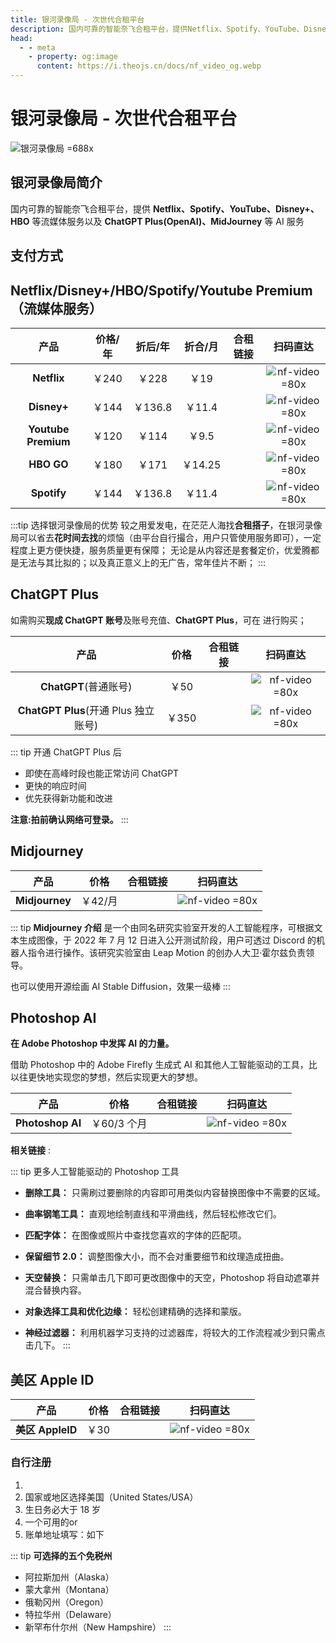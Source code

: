 ```yaml
---
title: 银河录像局 - 次世代合租平台
description: 国内可靠的智能奈飞合租平台，提供Netflix、Spotify、YouTube、Disney+、HBO等流媒体账号合租服务，同时支持ChatGPT Plus（OpenAI）、MidJourney等AI服务，满足多样需求，安全稳定。
head:
  - - meta
    - property: og:image
      content: https://i.theojs.cn/docs/nf_video_og.webp
---
```


# 银河录像局 - 次世代合租平台

![银河录像局 =688x](https://i.theojs.cn/docs/nf_video_og.webp '国内可靠的智能奈飞合租平台')

## 银河录像局简介

国内可靠的智能奈飞合租平台，提供 **Netflix、Spotify、YouTube、Disney+、HBO** 等流媒体服务以及 **ChatGPT Plus(OpenAI)、MidJourney** 等 AI 服务

## 支付方式

<Pill :icon="{ icon: 'bi:alipay', color: '#1677ff' }" name="支付宝" /><Pill icon="logos:paypal" name="PayPal" />

## Netflix/Disney+/HBO/Spotify/Youtube Premium（流媒体服务）<Copy type="tip" label="点击复制优惠码: Theo" text="Theo" bold />

|        产品         | 价格/年 | 折后/年 | 折合/月 |                                                   合租链接                                                    |                         扫码直达                         |
| :-----------------: | :-----: | :-----: | :-----: | :-----------------------------------------------------------------------------------------------------------: | :------------------------------------------------------: |
|     **Netflix**     |  ￥240  |  ￥228  |  ￥19   | <Pill icon="mdi:arrow-right-circle" name="立即购买" link="https://itheo.top/yh" rel="sponsored noreferrer" /> | ![nf-video =80x](https://i.theojs.cn/docs/nf-video.webp) |
|     **Disney+**     |  ￥144  | ￥136.8 | ￥11.4  | <Pill icon="mdi:arrow-right-circle" name="立即购买" link="https://itheo.top/yh" rel="sponsored noreferrer" /> | ![nf-video =80x](https://i.theojs.cn/docs/nf-video.webp) |
| **Youtube Premium** |  ￥120  |  ￥114  |  ￥9.5  | <Pill icon="mdi:arrow-right-circle" name="立即购买" link="https://itheo.top/yh" rel="sponsored noreferrer" /> | ![nf-video =80x](https://i.theojs.cn/docs/nf-video.webp) |
|     **HBO GO**      |  ￥180  |  ￥171  | ￥14.25 | <Pill icon="mdi:arrow-right-circle" name="立即购买" link="https://itheo.top/yh" rel="sponsored noreferrer" /> | ![nf-video =80x](https://i.theojs.cn/docs/nf-video.webp) |
|     **Spotify**     |  ￥144  | ￥136.8 | ￥11.4  | <Pill icon="mdi:arrow-right-circle" name="立即购买" link="https://itheo.top/yh" rel="sponsored noreferrer" /> | ![nf-video =80x](https://i.theojs.cn/docs/nf-video.webp) |

:::tip 选择银河录像局的优势
较之用爱发电，在茫茫人海找**合租搭子**，在银河录像局可以省去**花时间去找**的烦恼（由平台自行撮合，用户只管使用服务即可），一定程度上更方便快捷，服务质量更有保障；
无论是从内容还是套餐定价，优爱腾都是无法与其比拟的；以及真正意义上的无广告，常年佳片不断；
:::

## ChatGPT Plus <Copy type="tip" label="点击复制优惠码: Theo" text="Theo" bold />

如需购买**现成 ChatGPT 账号**及账号充值、**ChatGPT Plus**，可在 <Pill image="https://nf.video/favicon.ico" name="银河录像局" link="https://itheo.top/yh" rel="sponsored noreferrer" /> 进行购买；

|                 产品                 | 价格  |                                                   合租链接                                                    |                         扫码直达                         |
| :----------------------------------: | :---: | :-----------------------------------------------------------------------------------------------------------: | :------------------------------------------------------: |
|        **ChatGPT**(普通账号)         | ￥50  | <Pill icon="mdi:arrow-right-circle" name="立即购买" link="https://itheo.top/yh" rel="sponsored noreferrer" /> | ![nf-video =80x](https://i.theojs.cn/docs/nf-video.webp) |
| **ChatGPT Plus**(开通 Plus 独立账号) | ￥350 | <Pill icon="mdi:arrow-right-circle" name="立即购买" link="https://itheo.top/yh" rel="sponsored noreferrer" /> | ![nf-video =80x](https://i.theojs.cn/docs/nf-video.webp) |

::: tip 开通 ChatGPT Plus 后

- 即使在高峰时段也能正常访问 ChatGPT
- 更快的响应时间
- 优先获得新功能和改进

**注意:拍前确认网络可登录。**
:::

## Midjourney <Copy type="tip" label="点击复制优惠码: Theo" text="Theo" bold />

|      产品      |  价格   |                                                   合租链接                                                    |                         扫码直达                         |
| :------------: | :-----: | :-----------------------------------------------------------------------------------------------------------: | :------------------------------------------------------: |
| **Midjourney** | ￥42/月 | <Pill icon="mdi:arrow-right-circle" name="立即购买" link="https://itheo.top/yh" rel="sponsored noreferrer" /> | ![nf-video =80x](https://i.theojs.cn/docs/nf-video.webp) |

::: tip **Midjourney 介绍**
是一个由同名研究实验室开发的人工智能程序，可根据文本生成图像，于 2022 年 7 月 12 日进入公开测试阶段，用户可透过 Discord 的机器人指令进行操作。该研究实验室由 Leap Motion 的创办人大卫·霍尔兹负责领导。

也可以使用开源绘画 AI Stable Diffusion，效果一级棒
:::

## Photoshop AI <Copy type="tip" label="点击复制优惠码: Theo" text="Theo" bold />

**在 Adob​​e Photoshop 中发挥 AI 的力量。**

借助 Photoshop 中的 Adob​​e Firefly 生成式 AI 和其他人工智能驱动的工具，比以往更快地实现您的梦想，然后实现更大的梦想。

|       产品       |    价格     |                                                   合租链接                                                    |                         扫码直达                         |
| :--------------: | :---------: | :-----------------------------------------------------------------------------------------------------------: | :------------------------------------------------------: |
| **Photoshop AI** | ￥60/3 个月 | <Pill icon="mdi:arrow-right-circle" name="立即购买" link="https://itheo.top/yh" rel="sponsored noreferrer" /> | ![nf-video =80x](https://i.theojs.cn/docs/nf-video.webp) |

**相关链接** :<Pill name="官方介绍" link="https://www.adobe.com/products/photoshop/ai.html" icon="logos:adobe-photoshop" /><Pill name="免费试用" link="https://www.adobe.com/products/photoshop/ai.html#mini-plans-web-cta-photoshop-card" icon="logos:adobe-photoshop" />

::: tip 更多人工智能驱动的 Photoshop 工具

- **删除工具：** 只需刷过要删除的内容即可用类似内容替换图像中不需要的区域。
- **曲率钢笔工具：** 直观地绘制直线和平滑曲线，然后轻松修改它们。
- **匹配字体：** 在图像或照片中查找您喜欢的字体的匹配项。

- **保留细节 2.0：** 调整图像大小，而不会对重要细节和纹理造成扭曲。

- **天空替换：** 只需单击几下即可更改图像中的天空，Photoshop 将自动遮罩并混合替换内容。

- **对象选择工具和优化边缘：** 轻松创建精确的选择和蒙版。

- **神经过滤器：** 利用机器学习支持的过滤器库，将较大的工作流程减少到只需点击几下。
  :::

## 美区 Apple ID <Copy type="tip" label="点击复制优惠码: Theo" text="Theo" bold />

|       产品       | 价格 |                                                   合租链接                                                    |                         扫码直达                         |
| :--------------: | :--: | :-----------------------------------------------------------------------------------------------------------: | :------------------------------------------------------: |
| **美区 AppleID** | ￥30 | <Pill icon="mdi:arrow-right-circle" name="立即购买" link="https://itheo.top/yh" rel="sponsored noreferrer" /> | ![nf-video =80x](https://i.theojs.cn/docs/nf-video.webp) |

### 自行注册

1. <Pill icon="simple-icons:apple" name="Apple ID" link="https://appleid.apple.com/account" />
2. 国家或地区选择美国（United States/USA）
3. 生日务必大于 18 岁
4. 一个可用的<Pill :icon="{ icon: 'arcticons:netease-mail', color: '#f41d1d' }" name="163 邮箱" link="https://mail.163.com/" />or<Pill name="Outlook 邮箱" link="https://outlook.live.com/" icon="vscode-icons:file-type-outlook" />
5. 账单地址填写：如下

::: tip **可选择的五个免税州**

- 阿拉斯加州（Alaska）
- 蒙大拿州（Montana）
- 俄勒冈州（Oregon）
- 特拉华州（Delaware）
- 新罕布什尔州（New Hampshire）
  :::

